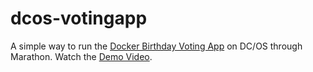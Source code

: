 # dcos-votingapp
A simple way to run the [Docker Birthday Voting App](https://github.com/docker/docker-birthday-3) on DC/OS through Marathon.
Watch the [Demo Video](https://www.youtube.com/watch?v=9_oWx0feNlM).
